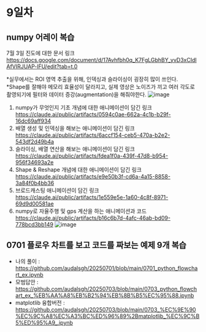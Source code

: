 # 9일차

## numpy 어레이 복습
7월 3일 진도에 대한 문서 링크<br>
https://docs.google.com/document/d/17Avhfbh0q_K7FgLGbhBY_yvD3xCIdlAfVIRJUAP-lFU/edit?tab=t.0

*실무에서는 ROI 영역 추출을 위해, 인덱싱과 슬라이싱이 굉장히 많이 쓰인다.<br>
*Shape를 잘해야 메모리 효율성이 달라지고, 실제 영상은 노이즈가 끼고 여러 각도로 촬영되기에 필터와 데이터 증강(augmentation)을 해줘야한다. 
![image](https://github.com/user-attachments/assets/73cb4d2f-32ce-4156-bf55-ec371adfd7e2)

1. numpy가 무엇인지 기초 개념에 대한 애니메이션이 담긴 링크<br>
https://claude.ai/public/artifacts/0594c0ae-662a-4c1b-b29f-16dc69aff934
2. 배열 생성 및 인덱싱을 해보는 애니메이션이 담긴 링크<br>
https://claude.ai/public/artifacts/6accf154-ceb5-470a-b2e2-543df2d49b4a
3. 슬라이싱, 배열 연산을 해보는 애니메이션이 담긴 링크<br>
https://claude.ai/public/artifacts/fdea1f0a-439f-47d8-b954-956f34693a2e
4. Shape & Reshape 개념에 대한 애니메이션이 담긴 링크<br>
https://claude.ai/public/artifacts/e9e50b3f-cd6a-4a15-8858-3a84f0b4bb36
5. 브로드캐스팅 애니메이션이 담긴 링크<br>
https://claude.ai/public/artifacts/1e559e5e-1a60-4c8f-8971-69d9d00581ae
6. numpy로 자율주행 및 gps 계산을 하는 애니메이션과 코드<br>
https://claude.ai/public/artifacts/b16c6b7d-4afc-46ab-bd09-778bcd3bb149
![image](https://github.com/user-attachments/assets/a7c973d6-d4b9-429a-8b57-7e4baed004eb)

## 0701 플로우 차트를 보고 코드를 짜보는 예제 9개 복습
- 나의 풀이 : https://github.com/audalsgh/20250701/blob/main/0701_python_flowchart_ex.ipynb
- 모범답안 : https://github.com/audalsgh/20250703/blob/main/0703_python_flowchart_ex_%EB%AA%A8%EB%B2%94%EB%8B%B5%EC%95%88.ipynb
- matplotlib 융합버전 : https://github.com/audalsgh/20250703/blob/main/0703_%EC%9E%90%EC%9C%A8%EC%A3%BC%ED%96%89%2Bmatplotlib_%EC%9C%B5%ED%95%A9_.ipynb

